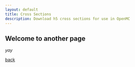 ```yaml
---
layout: default
title: Cross Sections
description: Download h5 cross sections for use in OpenMC
---
```


## Welcome to another page

_yay_

[back](./)